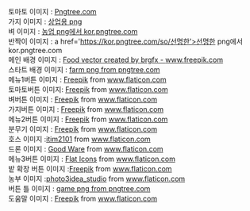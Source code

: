 토마토 이미지 : <a href="https://kor.pngtree.com">Pngtree.com</a><br>
가지 이미지 : <a href='https://kor.pngtree.com/so/상업용'>상업용 png</a><br>
벼 이미지 : <a href='https://kor.pngtree.com/so/농업'>농업 png에서 kor.pngtree.com</a><br>
반짝이 이미지 : a href='https://kor.pngtree.com/so/선명한'>선명한 png에서 kor.pngtree.com</a><br>
메인 배경 이미지 : <a href='https://www.freepik.com/vectors/food'>Food vector created by brgfx - www.freepik.com</a><br>
스타트 배경 이미지 : <a href='https://pngtree.com/so/farm'>farm png from pngtree.com</a><br>
메뉴1버튼 이미지 : <a href="https://www.freepik.com" title="Freepik">Freepik</a> from <a href="https://www.flaticon.com/kr/" title="Flaticon">www.flaticon.com</a><br>
토마토버튼 이미지: <a href="https://www.freepik.com" title="Freepik">Freepik</a> from <a href="https://www.flaticon.com/kr/" title="Flaticon">www.flaticon.com</a><br>
벼버튼 이미지 : <a href="https://www.freepik.com" title="Freepik">Freepik</a> from <a href="https://www.flaticon.com/kr/" title="Flaticon">www.flaticon.com</a><br>
가지버튼 이미지 : <a href="https://www.freepik.com" title="Freepik">Freepik</a> from <a href="https://www.flaticon.com/kr/" title="Flaticon">www.flaticon.com</a></div><br>
메뉴2버튼 이미지 : <a href="https://www.freepik.com" title="Freepik">Freepik</a> from <a href="https://www.flaticon.com/kr/" title="Flaticon">www.flaticon.com</a><br>
분무기 이미지 : <a href="https://www.freepik.com" title="Freepik">Freepik</a> from <a href="https://www.flaticon.com/kr/" title="Flaticon">www.flaticon.com</a><br>
호스 이미지 :<a href="https://www.flaticon.com/kr/authors/itim2101" title="itim2101">itim2101</a> from <a href="https://www.flaticon.com/kr/" title="Flaticon">www.flaticon.com</a><br>
드론 이미지 : <a href="https://www.flaticon.com/kr/authors/good-ware" title="Good Ware">Good Ware</a> from <a href="https://www.flaticon.com/kr/" title="Flaticon">www.flaticon.com</a><br>
메뉴3버튼 이미지 : <a href="https://www.flaticon.com/kr/authors/flat-icons" title="Flat Icons">Flat Icons</a> from <a href="https://www.flaticon.com/kr/" title="Flaticon">www.flaticon.com</a><br>
밭 확장 버튼 이미지 :<a href="https://www.freepik.com" title="Freepik">Freepik</a> from <a href="https://www.flaticon.com/kr/" title="Flaticon">www.flaticon.com</a><br>
농부 이미지 :<a href="https://www.flaticon.com/kr/authors/photo3idea-studio" title="photo3idea_studio">photo3idea_studio</a> from <a href="https://www.flaticon.com/kr/" title="Flaticon">www.flaticon.com</a><br>
버튼 틀 이미지 : <a href='https://pngtree.com/so/game'>game png from pngtree.com</a><br>
도움말 이미지 : <a href="https://www.freepik.com" title="Freepik">Freepik</a> from <a href="https://www.flaticon.com/kr/" title="Flaticon">www.flaticon.com</a><br>

